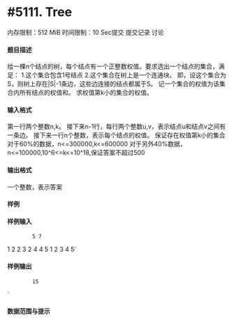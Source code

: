 
# #5111. Tree
内存限制：512 MiB 时间限制：10 Sec提交 提交记录 讨论
#### 题目描述
给一棵n个结点的树，每个结点有一个正整数权值。要求选出一个结点的集合，满足：
1.这个集合包含1号结点
2.这个集合在树上是一个连通块。
即，设这个集合为S，则树上存在|S|-1条边，这些边连接的结点都属于S。
记一个集合的权值为该集合内所有结点的权值和。
求权值第k小的集合的权值。

#### 输入格式

第一行两个整数n,k。
接下来n-1行，每行两个整数u,v，表示结点u和结点v之间有一条边。
接下来一行n个整数，表示每个结点的权值。
保证存在权值第k小的集合
对于60%的数据，n<=300000,k<=600000
对于另外40%数据，n<=100000,10^6<=k<=10^18,保证答案不超过500



#### 输出格式
一个整数，表示答案

#### 样例

#### 样例输入

			5 7
1 2
2 3
2 4
4 5
1 2 3 4 5`
#### 样例输出

			15
`
#### 数据范围与提示

